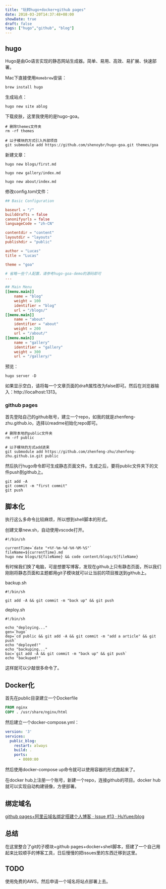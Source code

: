 ```yaml
---
title: "玩转hugo+docker+github pages"
date: 2018-03-20T14:37:48+08:00
showDate: true
draft: false
tags: ["hugo","github", "blog"]
---
```


## hugo

Hugo是由Go语言实现的静态网站生成器。简单、易用、高效、易扩展、快速部署。

Mac下直接使用`Homebrew`安装：

```
brew install hugo
```

生成站点：

```
hugo new site ablog
```

下载皮肤，这里我使用的是hugo-goa。

```shell
# 删除themes文件夹
rm -rf themes

# 以子模块的方式引入外部项目
git submodule add https://github.com/shenoybr/hugo-goa.git themes/goa

```

新建文章：

```shell
hugo new blogs/first.md

hugo new gallery/index.md

hugo new about/index.md
```

修改config.toml文件：

```toml
## Basic Configuration

baseurl = "/" 
builddrafts = false
canonifyurls = false
languageCode = "zh-CN"

contentdir = "content"
layoutdir = "layouts"
publishdir = "public"

author = "Lucas"
title = "Lucas"

theme = "goa"

# 省略一些个人配置，请参考hugo-goa-demo的源码即可
...

## Main Menu
[[menu.main]]
    name = "blog"
    weight = 100
    identifier = "blog"
    url = "/blogs/"
[[menu.main]]
    name = "about"
    identifier = "about"
    weight = 200
    url = "/about/"
[[menu.main]]
    name = "gallery"
    identifier = "gallery"
    weight = 300
    url = "/gallery/"

```

预览：

```Shell
hugo server -D
```

如果显示空白，请将每一个文章页面的draft属性改为false即可。然后在浏览器输入：http://localhost:1313。

### github pages

首先登陆自己的github账号，建立一个repo，如我的就是zhenfeng-zhu.github.io，选择以readme初始化repo即可。

```shell
# 删除本地的public文件夹
rm -rf public

# 以子模块的方式add进来
git submodule add https://github.com/zhenfeng-zhu/zhenfeng-zhu.github.io.git public
```

然后执行hugo命令即可生成静态页面文件。生成之后，要将public文件夹下的文件push到github上。

```
git add -A
git commit -m "first commit"
git push
```

## 脚本化

执行这么多命令比较麻烦，所以想到shell脚本的形式。

创建文章new.sh，自动使用vscode打开。

```shell
#!/bin/sh

currentTime=`date "+%Y-%m-%d-%H-%M-%S"`
fileName=${currentTime}.md
hugo new blogs/${fileName} && code content/blogs/${fileName}

```

有时候我们换了电脑，可是想要写博客，发现在github上只有静态页面，所以我们刚刚将静态页面和主题都用git子模块就可以让当前的项目推送到github上。

backup.sh

```shell
#!/bin/sh

git add -A && git commit -m "back up" && git push
```

deploy.sh

```shell
#!/bin/sh

echo "deploying..."
gen=`hugo` 
dep=`cd public && git add -A && git commit -m "add a article" && git push` 
echo "deployed!"
echo "backuping..."
bac=`git add -A && git commit -m "back up" && git push`
echo "backuped!"
```

这样就可以少敲很多命令了。

## Docker化

首先在public目录建立一个Dockerfile

```dockerfile
FROM nginx
COPY . /usr/share/nginx/html
```

然后建立一个docker-compose.yml：

```yaml
version: '3'
services:
  public_blog: 
    restart: always
    build: .
    ports: 
      - 8080:80
```

然后使用docker-compose up命令就可以使用容器的形式跑起来了。

在docker hub上注册一个账号，新建一个repo，连接github的项目。docker hub就可以实现自动构建镜像，方便部署。

## 绑定域名
[github pages+阿里云域名绑定搭建个人博客 · Issue #13 · HuYuee/blog](https://github.com/HuYuee/blog/issues/13)

## 总结

在这里整合了git的子模块+github pages+docker+shell脚本，搭建了一个自己用起来比较顺手的博客工具，日后慢慢的把issues里的东西迁移到这里。

## TODO

使用免费的AWS，然后申请一个域名将站点部署上去。